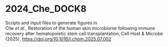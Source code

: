 # 2024_Che_DOCK8
Scripts and input files to generate figures in  
Che *et al.*, Restoration of the human skin microbiome following immune recovery after hematopoietic stem cell transplantation, Cell Host & Microbe (2025), https://doi.org/10.1016/j.chom.2025.07.002
